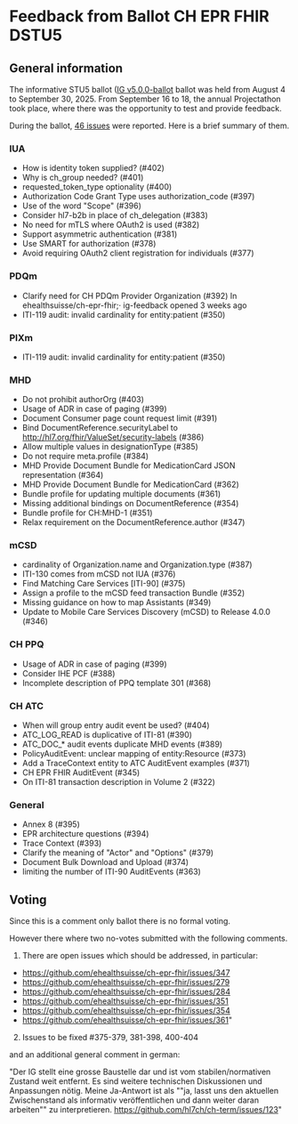 # Feedback from Ballot CH EPR FHIR DSTU5

## General information
The informative STU5 ballot ([IG v5.0.0-ballot](https://fhir.ch/ig/ch-epr-fhir/5.0.0-ballot/index.htmll) ballot was held from August 4 to September 30, 2025. From September 16 to 18, the annual Projectathon took place, where there was the opportunity to test and provide feedback.

During the ballot, [46 issues](https://github.com/ehealthsuisse/ch-epr-fhir/issues?q=is%3Aissue%20label%3A%22DSTU%205%20Ballot%22) were reported. Here is a brief summary of them.

### IUA

- How is identity token supplied? (#402) 
- Why is ch_group needed? (#401) 
- requested_token_type optionality (#400) 
- Authorization Code Grant Type uses authorization_code (#397)
- Use of the word "Scope" (#396) 
- Consider hl7-b2b in place of ch_delegation (#383) 
- No need for mTLS where OAuth2 is used (#382) 
- Support asymmetric authentication (#381)
- Use SMART for authorization (#378)
- Avoid requiring OAuth2 client registration for individuals  (#377)

### PDQm

- Clarify need for CH PDQm Provider Organization (#392) In ehealthsuisse/ch-epr-fhir;· ig-feedback opened 3 weeks ago
- ITI-119 audit: invalid cardinality for entity:patient (#350)


### PIXm

- ITI-119 audit: invalid cardinality for entity:patient (#350)

### MHD

- Do not prohibit authorOrg (#403)
- Usage of ADR in case of paging (#399)
- Document Consumer page count request limit (#391)
- Bind DocumentReference.securityLabel to http://hl7.org/fhir/ValueSet/security-labels (#386)
- Allow multiple values in designationType (#385)
- Do not require meta.profile (#384)
- MHD Provide Document Bundle for MedicationCard JSON representation (#364)
- MHD Provide Document Bundle for MedicationCard (#362)
- Bundle profile for updating multiple documents (#361)
- Missing additional bindings on DocumentReference (#354)
- Bundle profile for CH:MHD-1 (#351)
- Relax requirement on the DocumentReference.author (#347)

### mCSD

- cardinality of Organization.name and Organization.type (#387)
- ITI-130 comes from mCSD not IUA (#376)
- Find Matching Care Services [ITI-90] (#375)
- Assign a profile to the mCSD feed transaction Bundle (#352)
- Missing guidance on how to map Assistants (#349)
- Update to Mobile Care Services Discovery (mCSD) to Release 4.0.0 (#346)

### CH PPQ

- Usage of ADR in case of paging (#399)
- Consider IHE PCF (#388)
- Incomplete description of PPQ template 301 (#368)

### CH ATC

- When will group entry audit event be used? (#404)
- ATC_LOG_READ is duplicative of ITI-81 (#390)
- ATC_DOC_* audit events duplicate MHD events (#389) 
- PolicyAuditEvent: unclear mapping of entity:Resource (#373)
- Add a TraceContext entity to ATC AuditEvent examples (#371)
- CH EPR FHIR AuditEvent (#345)
- On ITI-81 transaction description in Volume 2 (#322)

### General

- Annex 8 (#395)
- EPR architecture questions (#394)
- Trace Context (#393)
- Clarify the meaning of "Actor" and "Options" (#379)
- Document Bulk Download and Upload (#374) 
- limiting the number of ITI-90 AuditEvents (#363)


## Voting

Since this is a comment only ballot there is no formal voting.

However there where two no-votes submitted with the following comments.

1. There are open issues which should be addressed, in particular:

- https://github.com/ehealthsuisse/ch-epr-fhir/issues/347
- https://github.com/ehealthsuisse/ch-epr-fhir/issues/279
- https://github.com/ehealthsuisse/ch-epr-fhir/issues/284
- https://github.com/ehealthsuisse/ch-epr-fhir/issues/351
- https://github.com/ehealthsuisse/ch-epr-fhir/issues/354
- https://github.com/ehealthsuisse/ch-epr-fhir/issues/361"

2. Issues to be fixed  #375-379, 381-398, 400-404

and an additional general comment in german:

"Der IG stellt eine grosse Baustelle dar und ist vom stabilen/normativen Zustand weit entfernt.  Es sind weitere technischen Diskussionen und Anpassungen nötig.  Meine Ja-Antwort ist als ""ja, lasst uns den aktuellen Zwischenstand als informativ veröffentlichen und dann weiter daran arbeiten"" zu interpretieren. https://github.com/hl7ch/ch-term/issues/123"

